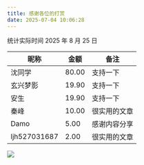 ```yaml
---
title: 感谢各位的打赏
date: 2025-07-04 10:06:28
---
```


统计实际时间 2025 年 8 月 25 日

| 昵称         | 金额  | 备注         |
| ------------ | ----- | ------------ |
| 沈同学       | 80.00 | 支持一下     |
| 玄兴梦影     | 19.90 | 支持一下     |
| 安生         | 19.90 | 支持一下     |
| 秦峰         | 10.00 | 很实用的文章 |
| Damo         | 5.00  | 感谢内容分享 |
| ljh527031687 | 2.00  | 很实用的文章 |

![](https://dl.playground.lazycat.cloud/guidelines/459/9d64a5fd-8d84-4834-849b-21d5372dc2a5.jpg)
